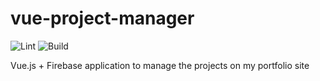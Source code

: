 # vue-project-manager
![Lint](https://github.com/woodRock/vue-project-manager/workflows/Lint/badge.svg)
![Build](https://github.com/woodRock/vue-project-manager/workflows/Build/badge.svg)

Vue.js + Firebase application to manage the projects on my portfolio site
